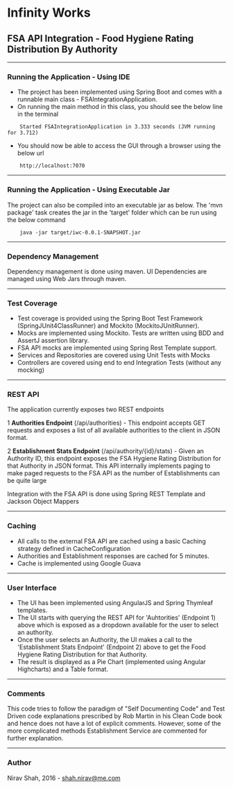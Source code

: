 # Infinity Works

## FSA API Integration - Food Hygiene Rating Distribution By Authority 

---

### Running the Application - Using IDE

* The project has been implemented using Spring Boot and comes with a runnable main class - FSAIntegrationApplication. 
* On running the main method in this class, you should see the below line in the terminal

```
    Started FSAIntegrationApplication in 3.333 seconds (JVM running for 3.712)
```


* You should now be able to access the GUI through a browser using the below url 

```
    http://localhost:7070
```

---

### Running the Application - Using Executable Jar

The project can also be compiled into an executable jar as below. The 'mvn package' task creates the jar in the 'target' folder which can be run using the below command

```
    java -jar target/iwc-0.0.1-SNAPSHOT.jar
```

---

### Dependency Management

Dependency management is done using maven. UI Dependencies are managed using Web Jars through maven.

---

### Test Coverage

* Test coverage is provided using the Spring Boot Test Framework (SpringJUnit4ClassRunner) and Mockito (MockitoJUnitRunner). 
* Mocks are implemented using Mockito. Tests are written using BDD and AssertJ assertion library.
* FSA API mocks are implemented using Spring Rest Template support.
* Services and Repositories are covered using Unit Tests with Mocks
* Controllers are covered using end to end Integration Tests (without any mocking)
 
---

### REST API

The application currently exposes two REST endpoints

1 **Authorities Endpoint** (/api/authorities) - This endpoint accepts GET requests and exposes a list of all available authorities to the client in JSON format.

2 **Establishment Stats Endpoint** (/api/authority/{id}/stats) - Given an Authority ID, this endpoint exposes the FSA Hygiene Rating Distribution for that Authority in JSON format. This API internally implements paging to make paged requests to the FSA API as the number of Establishments can be quite large

Integration with the FSA API is done using Spring REST Template and Jackson Object Mappers

---

### Caching

* All calls to the external FSA API are cached using a basic Caching strategy defined in CacheConfiguration
* Authorities and Establishment responses are cached for 5 minutes.
* Cache is implemented using Google Guava
 
---

### User Interface

* The UI has been implemented using AngularJS and Spring Thymleaf templates.
* The UI starts with querying the REST API for 'Auhtorities' (Endpoint 1) above which is exposed as a dropdown available for the user to select an authority.
* Once the user selects an Authority, the UI makes a call to the 'Establishment Stats Endpoint' (Endpoint 2) above to get the Food Hygiene Rating Distribution for that Authority.
* The result is displayed as a Pie Chart (implemented using Angular Highcharts) and a Table format.

---

### Comments

This code tries to follow the paradigm of "Self Documenting Code" and Test Driven code explanations prescribed by Rob Martin in his Clean Code book and hence does not have a lot of explicit comments.
However, some of the more complicated methods Establishment Service are commented for further explanation.

---

### Author

Nirav Shah, 2016 - shah.nirav@me.com